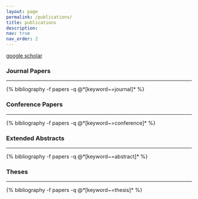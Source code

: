 ```yaml
---
layout: page
permalink: /publications/
title: publications
description:
nav: true
nav_order: 2
---
```


<!-- _pages/publications.md -->
[google scholar](https://scholar.google.com/citations?user=JpiVHJ0AAAAJ&hl=en)

<!-- Bibsearch Feature -->

<!-- {% include bib_search.liquid %} -->


<div class="publications">

<h3>Journal Papers</h3>
<hr>
{% bibliography -f papers -q @*[keyword~=journal]* %}

<br>
<h3>Conference Papers</h3>
<hr>
{% bibliography -f papers -q @*[keyword~=conference]* %}

<br>
<h3>Extended Abstracts</h3>
<hr>
{% bibliography -f papers -q @*[keyword~=abstract]* %}

<br>
<h3>Theses</h3>
<hr>
{% bibliography -f papers -q @*[keyword~=thesis]* %}

</div>


